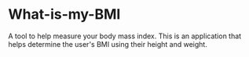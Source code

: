 # What-is-my-BMI
A tool to help measure your body mass index.
This is an application that helps determine the user's BMI using their height and weight.